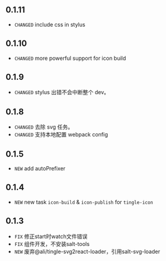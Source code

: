 ## 0.1.11

* `CHANGED` include css in stylus

## 0.1.10

* `CHANGED` more powerful support for icon build

## 0.1.9

* `CHANGED` stylus 出错不会中断整个 dev。

## 0.1.8

* `CHANGED` 去除 svg 任务。
* `CHANGED` 支持本地配置 webpack config

## 0.1.5

* `NEW` add autoPrefixer

## 0.1.4

* `NEW` new task `icon-build` & `icon-publish` for `tingle-icon`

## 0.1.3

* `FIX` 修正start时watch文件错误
* `FIX` 组件开发，不安装salt-tools
* `NEW` 废弃@ali/tingle-svg2react-loader，引用salt-svg-loader